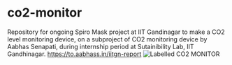 # co2-monitor
Repository for ongoing Spiro Mask project at IIT Gandinagar to make a CO2 level monitoring device, on a subproject of CO2 monitoring device by Aabhas Senapati, during internship period at Sutainibility Lab, IIT Gandhinagar.
https://to.aabhass.in/iitgn-report
![Labelled CO2 MONITOR](https://user-images.githubusercontent.com/38909361/175974309-d9bc69a0-2a1f-479e-8127-72a23dcc7fb5.PNG)
